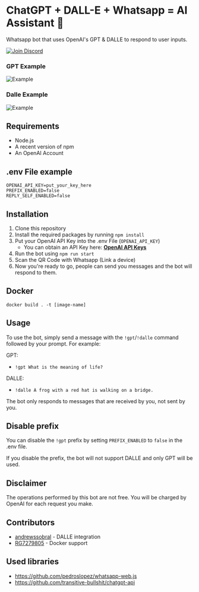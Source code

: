 # ChatGPT + DALL-E + Whatsapp = AI Assistant 🚀

Whatsapp bot that uses OpenAI's GPT & DALLE to respond to user inputs.

[![Join Discord](https://user-images.githubusercontent.com/6507938/219944620-8a1f86f3-2aa8-4f73-8958-28337e1d53bd.png)](https://discord.gg/9VJaRXKwd3)

### GPT Example

![Example](https://i.imgur.com/Za4s6aR.png)

### Dalle Example
![Example](https://i.imgur.com/nqDT4E4.png)

## Requirements

- Node.js
- A recent version of npm
- An OpenAI Account

## .env File example

```
OPENAI_API_KEY=put_your_key_here
PREFIX_ENABLED=false
REPLY_SELF_ENABLED=false
```

## Installation

1. Clone this repository
2. Install the required packages by running `npm install`
3. Put your OpenAI API Key into the .env File (`OPENAI_API_KEY`)
    - You can obtain an API Key here: [**OpenAI API Keys**](https://platform.openai.com/account/api-keys)
4. Run the bot using `npm run start`
5. Scan the QR Code with Whatsapp (Link a device)
6. Now you're ready to go, people can send you messages and the bot will respond to them.

## Docker

``` docker build . -t [image-name] ```

## Usage

To use the bot, simply send a message with the `!gpt`/`!dalle` command followed by your prompt. For example:

GPT:
- `!gpt What is the meaning of life?`

DALLE:
- `!dalle A frog with a red hat is walking on a bridge.`

The bot only responds to messages that are received by you, not sent by you.

## Disable prefix

You can disable the `!gpt` prefix by setting `PREFIX_ENABLED` to `false` in the .env file.

If you disable the prefix, the bot will not support DALLE and only GPT will be used.

## Disclaimer
The operations performed by this bot are not free. You will be charged by OpenAI for each request you make.

## Contributors
- [andrewssobral](https://github.com/andrewssobral) - DALLE integration
- [RG7279805](https://github.com/RG7279805) - Docker support

## Used libraries
- https://github.com/pedroslopez/whatsapp-web.js
- https://github.com/transitive-bullshit/chatgpt-api
